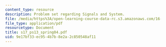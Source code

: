 ```yaml
---
content_type: resource
description: Problem set regarding Signals and System.
file: /media/https%3A/open-learning-course-data-rc.s3.amazonaws.com/16-01-unified-engineering-i-ii-iii-iv-fall-2005-spring-2006/9e17bf33ec954b7b8e2a2c850548af11_s17_ps13_spring04.pdf
file_type: application/pdf
resourcetype: Document
title: s17_ps13_spring04.pdf
uid: 9e17bf33-ec95-4b7b-8e2a-2c850548af11
---
```

